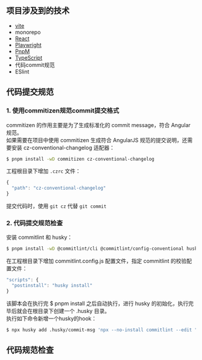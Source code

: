 ## 项目涉及到的技术
* [vite](https://vitejs.dev)
* monorepo
* [React](https://react.dev/)
* [Playwright](https://playwright.dev/)
* [PnpM](https://pnpm.io/)
* [TypeScript](https://www.typescriptlang.org/)
* 代码commit规范
* ESlint


## 代码提交规范
### 1. 使用commitizen规范commit提交格式
commitizen 的作用主要是为了生成标准化的 commit message，符合 Angular 规范。  
如果需要在项目中使用 commitizen 生成符合 AngularJS 规范的提交说明，还需要安装 cz-conventional-changelog 适配器：
```bash
$ pnpm install -wD commitizen cz-conventional-changelog
```
工程根目录下增加 `.czrc` 文件：
```js
{
  "path": "cz-conventional-changelog"
}
```
提交代码时，使用 `git cz` 代替 `git commit`

### 2. 代码提交规范检查
安装 commitlint 和 husky：
```bash
$ pnpm install -wD @commitlint/cli @commitlint/config-conventional husky
```
在工程根目录下增加 commitlint.config.js 配置文件，指定 commitlint 的校验配置文件：
```js
"scripts": {
  "postinstall": "husky install"
}
```
该脚本会在执行完 $ pnpm install 之后自动执行，进行 husky 的初始化，执行完毕后就会在根目录下创建一个 .husky 目录。  
执行如下命令新增一个husky的hook：
```bash
$ npx husky add .husky/commit-msg 'npx --no-install commitlint --edit "$1"'
```


## 代码规范检查